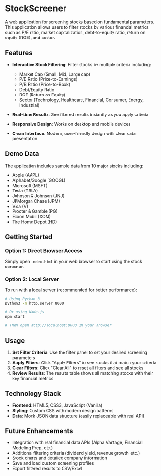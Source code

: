 # StockScreener

A web application for screening stocks based on fundamental parameters. This application allows users to filter stocks by various financial metrics such as P/E ratio, market capitalization, debt-to-equity ratio, return on equity (ROE), and sector.

## Features

- **Interactive Stock Filtering**: Filter stocks by multiple criteria including:
  - Market Cap (Small, Mid, Large cap)
  - P/E Ratio (Price-to-Earnings)
  - P/B Ratio (Price-to-Book)
  - Debt/Equity Ratio
  - ROE (Return on Equity)
  - Sector (Technology, Healthcare, Financial, Consumer, Energy, Industrial)

- **Real-time Results**: See filtered results instantly as you apply criteria
- **Responsive Design**: Works on desktop and mobile devices
- **Clean Interface**: Modern, user-friendly design with clear data presentation

## Demo Data

The application includes sample data from 10 major stocks including:
- Apple (AAPL)
- Alphabet/Google (GOOGL)
- Microsoft (MSFT)
- Tesla (TSLA)
- Johnson & Johnson (JNJ)
- JPMorgan Chase (JPM)
- Visa (V)
- Procter & Gamble (PG)
- Exxon Mobil (XOM)
- The Home Depot (HD)

## Getting Started

### Option 1: Direct Browser Access
Simply open `index.html` in your web browser to start using the stock screener.

### Option 2: Local Server
To run with a local server (recommended for better performance):

```bash
# Using Python 3
python3 -m http.server 8000

# Or using Node.js
npm start

# Then open http://localhost:8000 in your browser
```

## Usage

1. **Set Filter Criteria**: Use the filter panel to set your desired screening parameters
2. **Apply Filters**: Click "Apply Filters" to see stocks that match your criteria
3. **Clear Filters**: Click "Clear All" to reset all filters and see all stocks
4. **Review Results**: The results table shows all matching stocks with their key financial metrics

## Technology Stack

- **Frontend**: HTML5, CSS3, JavaScript (Vanilla)
- **Styling**: Custom CSS with modern design patterns
- **Data**: Mock JSON data structure (easily replaceable with real API)

## Future Enhancements

- Integration with real financial data APIs (Alpha Vantage, Financial Modeling Prep, etc.)
- Additional filtering criteria (dividend yield, revenue growth, etc.)
- Stock charts and detailed company information
- Save and load custom screening profiles
- Export filtered results to CSV/Excel
